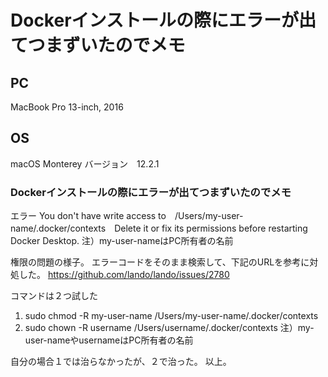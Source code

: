 # Dockerインストールの際にエラーが出てつまずいたのでメモ

## PC
MacBook Pro 13-inch, 2016

## OS
macOS Monterey
バージョン　12.2.1

### Dockerインストールの際にエラーが出てつまずいたのでメモ

エラー
You don't have write access to　/Users/my-user-name/.docker/contexts　Delete it or fix its permissions before restarting Docker Desktop.
注）my-user-nameはPC所有者の名前

権限の問題の様子。
エラーコードをそのまま検索して、下記のURLを参考に対処した。
https://github.com/lando/lando/issues/2780

コマンドは２つ試した
1. sudo chmod -R my-user-name /Users/my-user-name/.docker/contexts
2. sudo chown -R username /Users/username/.docker/contexts
注）my-user-nameやusernameはPC所有者の名前

自分の場合１では治らなかったが、２で治った。
以上。
